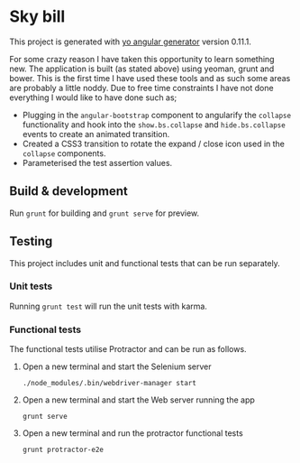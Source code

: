# Sky bill

This project is generated with [yo angular generator](https://github.com/yeoman/generator-angular)
version 0.11.1.

For some crazy reason I have taken this opportunity to learn something new. The application is built (as stated above) using yeoman, grunt and bower. This is the first time I have used these tools and as such some areas are probably a little noddy. Due to free time constraints I have not done everything I would like to have done such as;
* Plugging in the `angular-bootstrap` component to angularify the `collapse` functionality and hook into the `show.bs.collapse` and `hide.bs.collapse` events to create an animated transition.
* Created a CSS3 transition to rotate the expand / close icon used in the `collapse` components.
* Parameterised the test assertion values.

## Build & development

Run `grunt` for building and `grunt serve` for preview.

## Testing

This project includes unit and functional tests that can be run separately.

### Unit tests

Running `grunt test` will run the unit tests with karma.

### Functional tests

The functional tests utilise Protractor and can be run as follows.

1. Open a new terminal and start the Selenium server

    `./node_modules/.bin/webdriver-manager start`

2. Open a new terminal and start the Web server running the app

    `grunt serve`

3. Open a new terminal and run the protractor functional tests

    `grunt protractor-e2e`